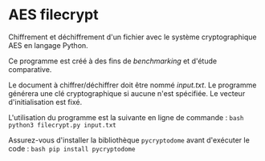 # AES filecrypt

Chiffrement et déchiffrement d'un fichier avec le système cryptographique AES en langage Python.

Ce programme est créé à des fins de *benchmarking* et d'étude comparative.

Le document à chiffrer/déchiffrer doit être nommé *input.txt*.
Le programme générera une clé cryptographique si aucune n'est spécifiée.
Le vecteur d'initialisation est fixé.

L'utilisation du programme est la suivante en ligne de commande : ```bash python3 filecrypt.py input.txt```

Assurez-vous d'installer la bibliothèque ```pycryptodome``` avant d'exécuter le code : ```bash pip install pycryptodome```
